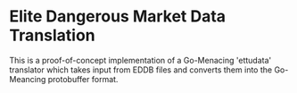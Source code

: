 Elite Dangerous Market Data Translation
=======================================

This is a proof-of-concept implementation of a Go-Menacing 'ettudata' translator which takes
input from EDDB files and converts them into the Go-Meancing protobuffer format.

